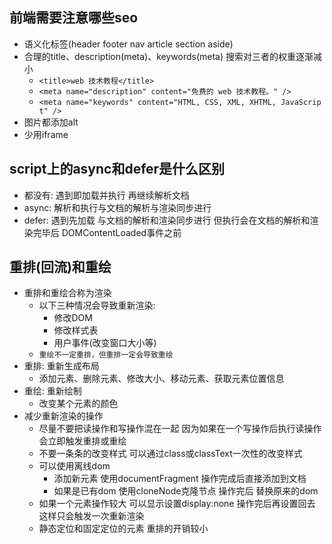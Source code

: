 ## 前端需要注意哪些seo
  - 语义化标签(header footer nav article section aside)
  - 合理的title、description(meta)、keywords(meta) 搜索对三者的权重逐渐减小
    - `<title>web 技术教程</title>`
    - `<meta name="description" content="免费的 web 技术教程。" />`
    - `<meta name="keywords" content="HTML, CSS, XML, XHTML, JavaScript" />`
  - 图片都添加alt
  - 少用iframe

## script上的async和defer是什么区别
  - 都没有: 遇到即加载并执行 再继续解析文档
  - async: 解析和执行与文档的解析与渲染同步进行
  - defer: 遇到先加载 与文档的解析和渲染同步进行 但执行会在文档的解析和渲染完毕后 DOMContentLoaded事件之前

## 重排(回流)和重绘
  - 重排和重绘合称为渲染
    - 以下三种情况会导致重新渲染: 
      - 修改DOM
      - 修改样式表
      - 用户事件(改变窗口大小等)
    - `重绘不一定重排，但重排一定会导致重绘`
  - 重排: 重新生成布局
    - 添加元素、删除元素、修改大小、移动元素、获取元素位置信息
  - 重绘: 重新绘制
    - 改变某个元素的颜色
  - 减少重新渲染的操作
    - 尽量不要把读操作和写操作混在一起 因为如果在一个写操作后执行读操作 会立即触发重排或重绘
    - 不要一条条的改变样式 可以通过class或classText一次性的改变样式
    - 可以使用离线dom 
      - 添加新元素 使用documentFragment 操作完成后直接添加到文档
      - 如果是已有dom 使用cloneNode克隆节点 操作完后 替换原来的dom
    - 如果一个元素操作较大 可以显示设置display:none 操作完后再设置回去 这样只会触发一次重新渲染
    - 静态定位和固定定位的元素 重排的开销较小